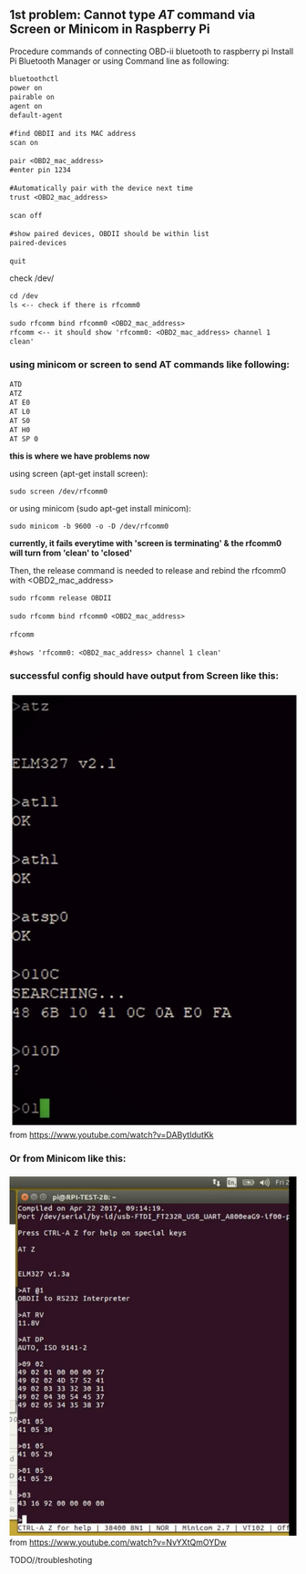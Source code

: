 ## 1st problem: Cannot type *AT* command via Screen or Minicom in Raspberry Pi


Procedure commands of connecting OBD-ii bluetooth to raspberry pi
Install Pi Bluetooth Manager or using Command line as following:
```
bluetoothctl
power on
pairable on
agent on
default-agent

#find OBDII and its MAC address
scan on   

pair <OBD2_mac_address>
#enter pin 1234

#Automatically pair with the device next time
trust <OBD2_mac_address>  

scan off

#show paired devices, OBDII should be within list
paired-devices  

quit
```
check /dev/
```
cd /dev
ls <-- check if there is rfcomm0

sudo rfcomm bind rfcomm0 <OBD2_mac_address> 
rfcomm <-- it should show 'rfcomm0: <OBD2_mac_address> channel 1 clean'
```
### using minicom or screen to send AT commands like following:
```
ATD
ATZ
AT E0
AT L0
AT S0
AT H0
AT SP 0
```
**this is where we have problems now**

using screen (apt-get install screen):
```
sudo screen /dev/rfcomm0
```
or using minicom (sudo apt-get install minicom):
```
sudo minicom -b 9600 -o -D /dev/rfcomm0
```
**currently, it fails everytime with 'screen is terminating' & the rfcomm0 will turn from 'clean' to 'closed'**

Then, the release command is needed to release and rebind the rfcomm0 with <OBD2_mac_address> 
```
sudo rfcomm release OBDII

sudo rfcomm bind rfcomm0 <OBD2_mac_address> 

rfcomm

#shows 'rfcomm0: <OBD2_mac_address> channel 1 clean'
```
### successful config should have output from Screen like this:

![screenshot](/Screenshot.png)
from https://www.youtube.com/watch?v=DABytIdutKk

### Or from Minicom like this:

![screenshot](/Screenshot2.png)
from https://www.youtube.com/watch?v=NvYXtQmOYDw

TODO//troubleshoting
